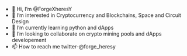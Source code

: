 - 👋 Hi, I’m @ForgeXheresY
- 👀 I’m interested in Cryptocurrency and Blockchains, Space and Circuit Design
- 🌱 I’m currently learning python and dApps
- 💞️ I’m looking to collaborate on crypto mining pools and dApps developement
- 📫 How to reach me twitter-@forge_heresy

<!---
ForgeXheresY/ForgeXheresY is a ✨ special ✨ repository because its `README.md` (this file) appears on your GitHub profile.
You can click the Preview link to take a look at your changes.
--->
